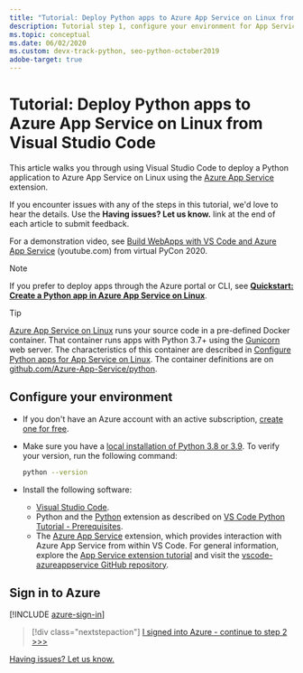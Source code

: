 ```yaml
---
title: "Tutorial: Deploy Python apps to Azure App Service on Linux from Visual Studio Code"
description: Tutorial step 1, configure your environment for App Service
ms.topic: conceptual
ms.date: 06/02/2020
ms.custom: devx-track-python, seo-python-october2019
adobe-target: true
---
```


# Tutorial: Deploy Python apps to Azure App Service on Linux from Visual Studio Code

This article walks you through using Visual Studio Code to deploy a Python application to Azure App Service on Linux using the [Azure App Service](https://marketplace.visualstudio.com/items?itemName=ms-azuretools.vscode-azureappservice) extension.

If you encounter issues with any of the steps in this tutorial, we'd love to hear the details. Use the **Having issues? Let us know.** link at the end of each article to submit feedback.

For a demonstration video, see <a href="https://www.youtube.com/watch?v=dNVvFttc-sA&feature=youtu.be&ocid=AID3006292" target="_blank">Build WebApps with VS Code and Azure App Service</a> (youtube.com) from virtual PyCon 2020.

> [!NOTE]
> If you prefer to deploy apps through the Azure portal or CLI, see **[Quickstart: Create a Python app in Azure App Service on Linux](/azure/app-service/quickstart-python)**.

> [!TIP]
> [Azure App Service on Linux](/azure/app-service/overview#app-service-on-linux) runs your source code in a pre-defined Docker container. That container runs apps with Python 3.7+ using the [Gunicorn](https://gunicorn.org) web server. The characteristics of this container are described in [Configure Python apps for App Service on Linux](/azure/app-service/configure-language-python). The container definitions are on [github.com/Azure-App-Service/python](https://github.com/Azure-App-Service/python/tree/master/).

## Configure your environment

- If you don't have an Azure account with an active subscription, [create one for free](https://azure.microsoft.com/free/?utm_source=campaign&utm_campaign=vscode-tutorial-appservice-extension&mktingSource=vscode-tutorial-appservice-extension).

- Make sure you have a [local installation of Python 3.8 or 3.9](https://python.org/downloads). To verify your version, run the following command:

    ```bash
    python --version
    ```

- Install the following software:
  - [Visual Studio Code](https://code.visualstudio.com/).
  - Python and the [Python](https://marketplace.visualstudio.com/items?itemName=ms-python.python) extension as described on [VS Code Python Tutorial - Prerequisites](https://code.visualstudio.com/docs/python/python-tutorial).
  - The [Azure App Service](https://marketplace.visualstudio.com/items?itemName=ms-azuretools.vscode-azureappservice) extension, which provides interaction with Azure App Service from within VS Code. For general information, explore the [App Service extension tutorial](https://code.visualstudio.com/tutorials/app-service-extension/getting-started) and visit the [vscode-azureappservice GitHub repository](https://github.com/Microsoft/vscode-azureappservice).

## Sign in to Azure

[!INCLUDE [azure-sign-in](includes/azure-sign-in.md)]

> [!div class="nextstepaction"]
> [I signed into Azure - continue to step 2 >>>](tutorial-deploy-app-service-on-linux-02.md)

[Having issues? Let us know.](https://aka.ms/FlaskVSCQuickstartHelp)
